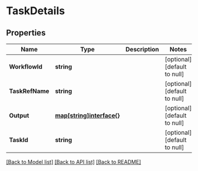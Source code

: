 # TaskDetails

## Properties
Name | Type | Description | Notes
------------ | ------------- | ------------- | -------------
**WorkflowId** | **string** |  | [optional] [default to null]
**TaskRefName** | **string** |  | [optional] [default to null]
**Output** | [**map[string]interface{}**](interface{}.md) |  | [optional] [default to null]
**TaskId** | **string** |  | [optional] [default to null]

[[Back to Model list]](../README.md#documentation-for-models) [[Back to API list]](../README.md#documentation-for-api-endpoints) [[Back to README]](../README.md)

